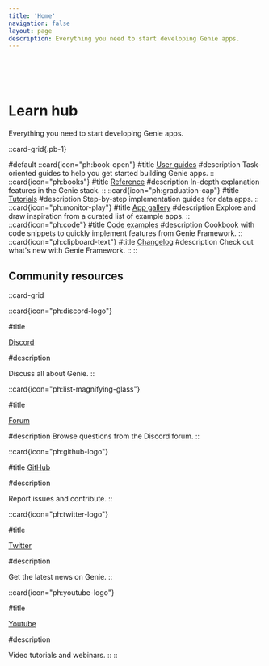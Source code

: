 ```yaml
---
title: 'Home'
navigation: false
layout: page
description: Everything you need to start developing Genie apps.
---
```


<br/>
<br/>
<br/>

# Learn hub

Everything you need to start developing Genie apps.


::card-grid{.pb-1}


#default
  ::card{icon="ph:book-open"}
  #title
  [User guides](guides/)
  #description
Task-oriented guides to help you get started building Genie apps.
  ::
  ::card{icon="ph:books"}
  #title
  [Reference](reference/overview/)
  #description
In-depth explanation features in the Genie stack.
  ::
  ::card{icon="ph:graduation-cap"}
  #title
  [Tutorials](tutorials/)
  #description
  Step-by-step implementation guides for data apps.
  ::
  ::card{icon="ph:monitor-play"}
  #title
  [App gallery](app-gallery/)
  #description
  Explore and draw inspiration from a curated list of example apps.
  ::
  ::card{icon="ph:code"}
  #title
  [Code examples](examples/)
  #description
  Cookbook with code snippets to quickly implement features from Genie Framework.
  ::
  ::card{icon="ph:clipboard-text"}
  #title
  [Changelog](changelog/)
  #description
  Check out what's new with Genie Framework.
  ::
::


<div class="w-1/2">

## Community resources
::card-grid


::card{icon="ph:discord-logo"}

#title

[Discord](https://discord.gg/9zyZbD6J7H)

#description

Discuss all about Genie.
::

::card{icon="ph:list-magnifying-glass"}

#title

[Forum](/forum)

#description
Browse questions from the Discord forum.
::

::card{icon="ph:github-logo"}

#title
[GitHub](https://github.com/GenieFramework/Genie.jl)

#description

Report issues and contribute.
::

::card{icon="ph:twitter-logo"}

#title

[Twitter](https://twitter.com/GenieMVC)

#description

Get the latest news on Genie.
::


::card{icon="ph:youtube-logo"}

#title

[Youtube](https://www.youtube.com/@genieframework)

#description

Video tutorials and webinars.
::
::
</div>

